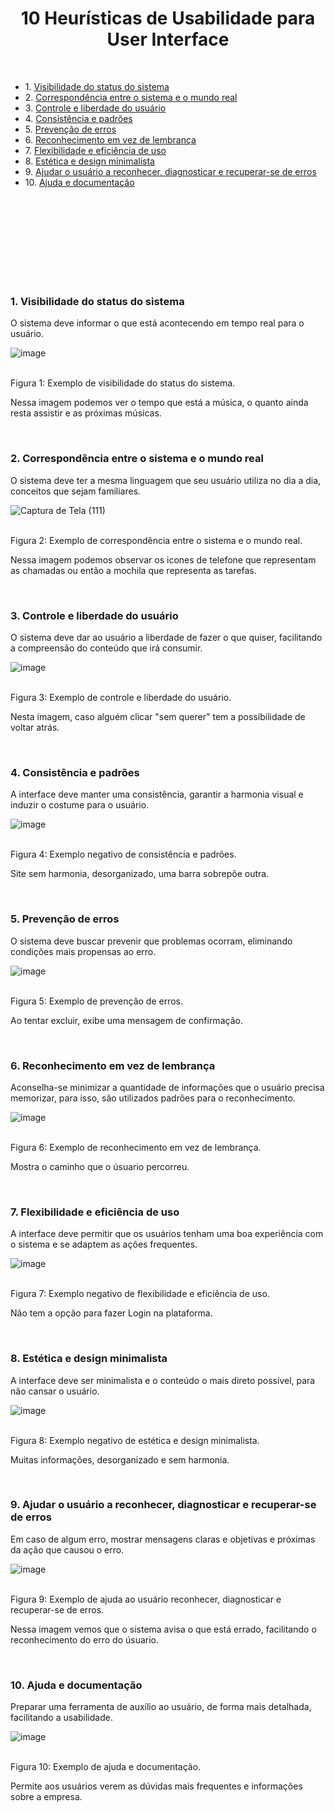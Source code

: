 <h1 align="center">10 Heurísticas de Usabilidade para User Interface</h1>

 

<ul>
<li>1. <a href="#1.visibilidade-do-status-do-sistema"> Visibilidade do status do sistema</a></h3>
<li>2. <a href="#2.correspondência-entre-o-sistema-e-o-mundo-real"> Correspondência entre o sistema e o mundo real</a></h3>
<li>3. <a href="#3.controle-e-liberdade-do-usuário"> Controle e liberdade do usuário</a></h3>
<li>4. <a href="#4.consistência-e-padrões"> Consistência e padrões</a></h3> 
<li>5. <a href="#5.prevenção-de-erros"> Prevenção de erros</a></h3> 
<li>6. <a href="#6.reconhecimento-em-vez-de-lembrança"> Reconhecimento em vez de lembrança</a></h3> 
<li>7. <a href="#7.flexibilidade-e-eficiência-de-uso"> Flexibilidade e eficiência de uso</a></h3> 
<li>8. <a href="#8.estética-e-design-minimalista"> Estética e design minimalista</a></h3> 
<li>9. <a href="#9.ajudar-o-usuário-a-reconhecer,-diagnosticar-e-recuperar-se-de-erros"> Ajudar o usuário a reconhecer, diagnosticar e recuperar-se de erros</a></h3> 
<li>10. <a href="#10.ajuda-e-documentação"> Ajuda e documentação</a></h3> 
</ul>

 

#

 

<br>

 

<h3 id="1.visibilidade-do-status-do-sistema">1. Visibilidade do status do sistema</h2>
O sistema deve informar o que está acontecendo em tempo real para o usuário.

![image](https://github.com/Diane-Moreno/bertoti/assets/102235722/39a4082e-f866-475b-b2b7-c84f847ceee8)


<br>Figura 1: Exemplo de visibilidade do status do sistema.

Nessa imagem podemos ver o tempo que está a música, o quanto ainda resta assistir e as próximas músicas.
</div>

<br>

<h3 id="2.correspondência-entre-o-sistema-e-o-mundo-real">2. Correspondência entre o sistema e o mundo real</h2>
O sistema deve ter a mesma linguagem que seu usuário utiliza no dia a dia, conceitos que sejam familiares.

![Captura de Tela (111)](https://user-images.githubusercontent.com/102235722/235935064-11011cb1-3d88-4203-95bf-8b4575239261.png)


<br>Figura 2: Exemplo de correspondência entre o sistema e o mundo real.

Nessa imagem podemos observar os icones de telefone que representam as chamadas ou então a mochila que representa as tarefas.
</div>

<br>

<h3 id="3.controle-e-liberdade-do-usuário">3. Controle e liberdade do usuário</h2>
O sistema deve dar ao usuário a liberdade de fazer o que quiser, facilitando a compreensão do conteúdo que irá consumir.

![image](https://github.com/Diane-Moreno/bertoti/assets/102235722/2994b363-f535-4afc-a7bb-efa73c7097bc)

<br>Figura 3: Exemplo de controle e liberdade do usuário.

Nesta imagem, caso alguém clicar "sem querer" tem a possíbilidade de voltar atrás.
</div>

<br>

<h3 id="4.consistência-e-padrões">4. Consistência e padrões</h2>
A interface deve manter uma consistência, garantir a harmonia visual e induzir o costume para o usuário.

![image](https://github.com/Diane-Moreno/bertoti/assets/102235722/71c1bb14-7957-4e93-897c-0dfdcee3b831)

<br>Figura 4: Exemplo negativo de consistência e padrões.

Site sem harmonia, desorganizado, uma barra sobrepõe outra.
</div>

<br>

<h3 id="5.prevenção-de-erros">5. Prevenção de erros</h2>
O sistema deve buscar prevenir que problemas ocorram, eliminando condições mais propensas ao erro.

![image](https://github.com/Diane-Moreno/bertoti/assets/102235722/8d730114-e0ea-4d6e-8330-03f7a73109f8)

<br>Figura 5: Exemplo de prevenção de erros.

Ao tentar excluir, exibe uma mensagem de confirmação.
</div>

<br>

<h3 id="6.reconhecimento-em-vez-de-lembrança">6. Reconhecimento em vez de lembrança</h2>
Aconselha-se minimizar a quantidade de informações que o usuário precisa memorizar, para isso, são utilizados padrões para o reconhecimento.

![image](https://github.com/Diane-Moreno/bertoti/assets/102235722/69f8e77a-10b9-4e75-8685-6a0243375da4)

<br>Figura 6: Exemplo de reconhecimento em vez de lembrança.

Mostra o caminho que o úsuario percorreu.
</div>

<br>

<h3 id="7.flexibilidade-e-eficiência-de-uso">7. Flexibilidade e eficiência de uso</h2>
A interface deve permitir que os usuários tenham uma boa experiência com o sistema e se adaptem as ações frequentes.

![image](https://github.com/Diane-Moreno/bertoti/assets/102235722/b86095f3-9a7a-4498-a823-7fcd2984344e)


<br>Figura 7: Exemplo negativo de flexibilidade e eficiência de uso.

Não tem a opção para fazer Login na plataforma.
</div>

<br>

<h3 id="8.estética-e-design-minimalista">8. Estética e design minimalista</h2>
A interface deve ser minimalista e o conteúdo o mais direto possível, para não cansar o usuário.

![image](https://github.com/Diane-Moreno/bertoti/assets/102235722/71aeeff7-ab6c-4d96-a253-32628554f555)

<br>Figura 8: Exemplo negativo de estética e design minimalista.

Muitas informações, desorganizado e sem harmonia.
</div>

<br>

<h3 id="9.ajudar-o-usuário-a-reconhecer,-diagnosticar-e-recuperar-se-de-erros">9. Ajudar o usuário a reconhecer, diagnosticar e recuperar-se de erros</h2>
Em caso de algum erro, mostrar mensagens claras e objetivas e próximas da ação que causou o erro.

![image](https://github.com/Diane-Moreno/bertoti/assets/102235722/15db9862-6136-4db8-9a5a-6b12930941ae)

<br>Figura 9: Exemplo de ajuda ao usuário reconhecer, diagnosticar e recuperar-se de erros.

Nessa imagem vemos que o sistema avisa o que está errado, facilitando o reconhecimento do erro do úsuario.
</div>

<br>

<h3 id="10.ajuda-e-documentação">10. Ajuda e documentação</h2>
Preparar uma ferramenta de auxílio ao usuário, de forma mais detalhada, facilitando a usabilidade.

![image](https://github.com/Diane-Moreno/bertoti/assets/102235722/a0f95e5e-6a72-4404-9b04-b54109a23262)

<br>Figura 10: Exemplo de ajuda e documentação.

Permite aos usuários verem as dúvidas mais frequentes e informações sobre a empresa.
</div>

<br>
